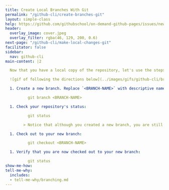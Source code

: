 ```yaml
---
title: Create Local Branches With Git
permalink: "/github-cli/create-branches-git"
layout: simple-class
help: https://github.com/githubschool/on-demand-github-pages/issues/new?title=I%20need%20help&body=Describe%20what%20you%20need%20help%20with%20here.&labels=Help%20Wanted
header:
  overlay_image: cover.jpeg
  overlay_filter: rgba(46, 129, 200, 0.6)
next-page: "/github-cli/make-local-changes-git"
facilitator: false
sidebar:
  nav: github-cli
main-content: |2

  Now that you have a local copy of the repository, let's use the steps of the [GitHub Flow](https://guides.github.com/introduction/flow/) to make a change in your project. First we will create a branch.

  ![gif of following the directions below](../images/gifs/github-cli/branching.gif)

  1. Create a new branch. Replace `<BRANCH-NAME>` with descriptive name:

          git branch <BRANCH-NAME>

  1. Check your repository's status:

          git status

        > Notice that although you created a new branch, you are still checked out to `master`, as indicated by the in-line response from Git.

  1. Check out to your new branch:

          git checkout <BRANCH-NAME>

  1. Verify that you are now checked out to your new branch:

          git status
show-me-how: 
tell-me-why:
  includes:
  - tell-me-why/branching.md
---
```


